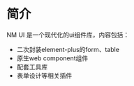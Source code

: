 # 简介

NM UI 是一个现代化的ui组件库，内容包括：
- 二次封装element-plus的form、table
- 原生web component组件
- 配套工具库
- 表单设计等相关插件
